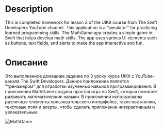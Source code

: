 # Description
This is completed homework for lesson 3 of the UIKit course from The Swift Developers YouTube channel.
This application is a “simulator” for practicing learned programming skills.
The MathGame app creates a simple game in Swift that helps develop math skills. The app uses various UI elements such as buttons, text fields, and alerts to make the app interactive and fun.
# Описание 
Это выполненное домашнее задание по 3 уроку курса UIKit с YouTube-канала The Swift Developers.
Данное приложение является "тренажером" для отработки изученных навыков программирования.
В приложении MathGame создана простая игра на Swift, которая помогает развивать математические навыки. В приложении использованы различные элементы пользовательского интерфейса, такие как кнопки, текстовые поля и алерты, чтобы сделать приложение интерактивным и увлекательным.


![MathGame](https://github.com/EsayanWell/MathGame/assets/98737871/7706efe9-1965-4ae1-83e2-7099570eee74)
